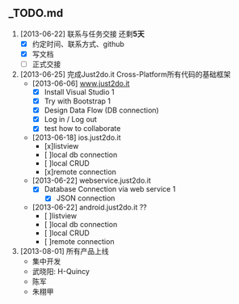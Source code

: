 ## _TODO.md

1. [2013-06-22] 联系与任务交接 还剩**5天**
	- [x] 约定时间、联系方式、github
	- [x] 写文档
	- [ ] 正式交接
2. [2013-06-25] 完成Just2do.it Cross-Platform所有代码的基础框架 
	- [2013-06-06] www.just2do.it
		- [x] Install Visual Studio 1
		- [x] Try with Bootstrap 1
		- [x] Design Data Flow (DB connection)
		- [x] Log in / Log out
		- [x] test how to collaborate
	- [2013-06-18] ios.just2do.it
		- [x]listview 
		- [ ]local db connection
		- [ ]local CRUD
		- [x]remote connection
	- [2013-06-22] webservice.just2do.it 
		- [x] Database Connection via web service 1
		     - [x] JSON connection
	- [2013-06-22] android.just2do.it ??
		- [ ]listview 
		- [ ]local db connection
		- [ ]local CRUD
		- [ ]remote connection
3. [2013-08-01] 所有产品上线
	- 集中开发
	- 武晓阳: H-Quincy
	- 陈军
	- 朱栩甲